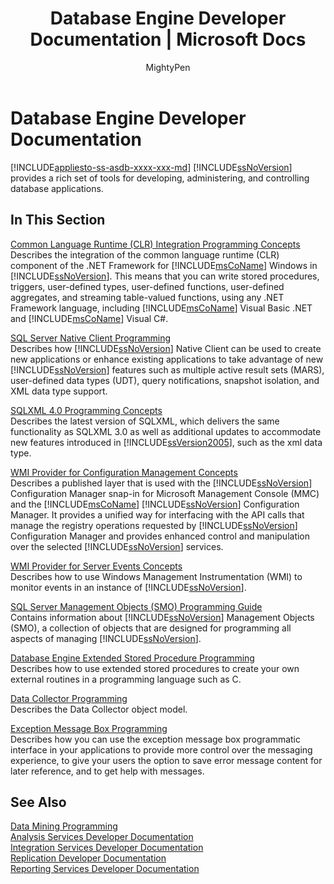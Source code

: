 ﻿---
title: "Database Engine Developer Documentation | Microsoft Docs"
ms.custom: ""
ms.date: "03/14/2017"
ms.prod: "sql"
ms.prod_service: "database-engine, sql-database"
ms.service: ""
ms.component: "relational-databases-misc"
ms.reviewer: ""
ms.suite: "sql"
ms.technology: 

ms.tgt_pltfrm: ""
ms.topic: "reference"
helpviewer_keywords: 
  - "developer's guide [SQL Server Database Engine]"
  - "Database Engine [SQL Server], development"
ms.assetid: 7638f46c-9e66-48e6-9a9b-425e0b788311
caps.latest.revision: 17
author: "MightyPen"
ms.author: "genemi"
manager: "craigg"
monikerRange: "= azuresqldb-current || >= sql-server-2016 || = sqlallproducts-allversions"
---
# Database Engine Developer Documentation
[!INCLUDE[appliesto-ss-asdb-xxxx-xxx-md](../includes/appliesto-ss-asdb-xxxx-xxx-md.md)]
  [!INCLUDE[ssNoVersion](../includes/ssnoversion-md.md)] provides a rich set of tools for developing, administering, and controlling database applications.  
  
## In This Section  
 [Common Language Runtime &#40;CLR&#41; Integration Programming Concepts](../relational-databases/clr-integration/common-language-runtime-clr-integration-programming-concepts.md)  
 Describes the integration of the common language runtime (CLR) component of the .NET Framework for [!INCLUDE[msCoName](../includes/msconame-md.md)] Windows in [!INCLUDE[ssNoVersion](../includes/ssnoversion-md.md)]. This means that you can write stored procedures, triggers, user-defined types, user-defined functions, user-defined aggregates, and streaming table-valued functions, using any .NET Framework language, including [!INCLUDE[msCoName](../includes/msconame-md.md)] Visual Basic .NET and [!INCLUDE[msCoName](../includes/msconame-md.md)] Visual C#.  
  
 [SQL Server Native Client Programming](../relational-databases/native-client/sql-server-native-client-programming.md)  
 Describes how [!INCLUDE[ssNoVersion](../includes/ssnoversion-md.md)] Native Client can be used to create new applications or enhance existing applications to take advantage of new [!INCLUDE[ssNoVersion](../includes/ssnoversion-md.md)] features such as multiple active result sets (MARS), user-defined data types (UDT), query notifications, snapshot isolation, and XML data type support.  
  
 [SQLXML 4.0 Programming Concepts](../relational-databases/sqlxml/sqlxml-4-0-programming-concepts.md)  
 Describes the latest version of SQLXML, which delivers the same functionality as SQLXML 3.0 as well as additional updates to accommodate new features introduced in [!INCLUDE[ssVersion2005](../includes/ssversion2005-md.md)], such as the xml data type.  
  
 [WMI Provider for Configuration Management Concepts](../relational-databases/wmi-provider-configuration/wmi-provider-for-configuration-management.md)  
 Describes a published layer that is used with the [!INCLUDE[ssNoVersion](../includes/ssnoversion-md.md)] Configuration Manager snap-in for Microsoft Management Console (MMC) and the [!INCLUDE[msCoName](../includes/msconame-md.md)] [!INCLUDE[ssNoVersion](../includes/ssnoversion-md.md)] Configuration Manager. It provides a unified way for interfacing with the API calls that manage the registry operations requested by [!INCLUDE[ssNoVersion](../includes/ssnoversion-md.md)] Configuration Manager and provides enhanced control and manipulation over the selected [!INCLUDE[ssNoVersion](../includes/ssnoversion-md.md)] services.  
  
 [WMI Provider for Server Events Concepts](../relational-databases/wmi-provider-server-events/wmi-provider-for-server-events-concepts.md)  
 Describes how to use Windows Management Instrumentation (WMI) to monitor events in an instance of [!INCLUDE[ssNoVersion](../includes/ssnoversion-md.md)].  
  
 [SQL Server Management Objects &#40;SMO&#41; Programming Guide](../relational-databases/server-management-objects-smo/sql-server-management-objects-smo-programming-guide.md)  
 Contains information about [!INCLUDE[ssNoVersion](../includes/ssnoversion-md.md)] Management Objects (SMO), a collection of objects that are designed for programming all aspects of managing [!INCLUDE[ssNoVersion](../includes/ssnoversion-md.md)].  
  
 [Database Engine Extended Stored Procedure Programming](../relational-databases/database-engine-extended-stored-procedure-programming.md)  
 Describes how to use extended stored procedures to create your own external routines in a programming language such as C.  
  
 [Data Collector Programming](http://msdn.microsoft.com/library/53b4752b-055d-4716-b2bc-75b4cce84101)  
 Describes the Data Collector object model.  
  
 [Exception Message Box Programming](http://msdn.microsoft.com/library/0b1ba514-6959-4e69-bfd2-3cf3c1ac4b9c)  
 Describes how you can use the exception message box programmatic interface in your applications to provide more control over the messaging experience, to give your users the option to save error message content for later reference, and to get help with messages.  
  
## See Also  
 [Data Mining Programming](../analysis-services/data-mining-programming.md)   
 [Analysis Services Developer Documentation](../analysis-services/analysis-services-developer-documentation.md)   
 [Integration Services Developer Documentation](../integration-services/integration-services-developer-documentation.md)   
 [Replication Developer Documentation](../relational-databases/replication/concepts/replication-developer-documentation.md)   
 [Reporting Services Developer Documentation](../reporting-services/reporting-services-developer-documentation.md)  
  
  

